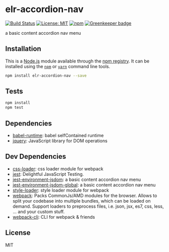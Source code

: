 # elr-accordion-nav

[![Build Status](https://travis-ci.org/Beth3346/elr-accordion-nav.svg?branch=master)](https://travis-ci.org/Beth3346/elr-accordion-nav)
[![License: MIT](https://img.shields.io/badge/License-MIT-yellow.svg)](https://opensource.org/licenses/MIT)
[![npm](https://img.shields.io/npm/dm/elr-accordion-nav.svg?style=flat)]() [![Greenkeeper badge](https://badges.greenkeeper.io/Beth3346/elr-accordion-nav.svg)](https://greenkeeper.io/)

a basic content accordion nav menu

## Installation

This is a [Node.js](https://nodejs.org/) module available through the
[npm registry](https://www.npmjs.com/). It can be installed using the
[`npm`](https://docs.npmjs.com/getting-started/installing-npm-packages-locally)
or
[`yarn`](https://yarnpkg.com/en/)
command line tools.

```sh
npm install elr-accordion-nav --save
```

## Tests

```sh
npm install
npm test
```

## Dependencies

* [babel-runtime](https://ghub.io/babel-runtime): babel selfContained runtime
* [jquery](https://ghub.io/jquery): JavaScript library for DOM operations

## Dev Dependencies

* [css-loader](https://ghub.io/css-loader): css loader module for webpack
* [jest](https://ghub.io/jest): Delightful JavaScript Testing.
* [jest-environment-jsdom](https://ghub.io/jest-environment-jsdom): a basic content accordion nav menu
* [jest-environment-jsdom-global](https://ghub.io/jest-environment-jsdom-global): a basic content accordion nav menu
* [style-loader](https://ghub.io/style-loader): style loader module for webpack
* [webpack](https://ghub.io/webpack): Packs CommonJs/AMD modules for the browser. Allows to split your codebase into multiple bundles, which can be loaded on demand. Support loaders to preprocess files, i.e. json, jsx, es7, css, less, ... and your custom stuff.
* [webpack-cli](https://ghub.io/webpack-cli): CLI for webpack &amp; friends

## License

MIT
